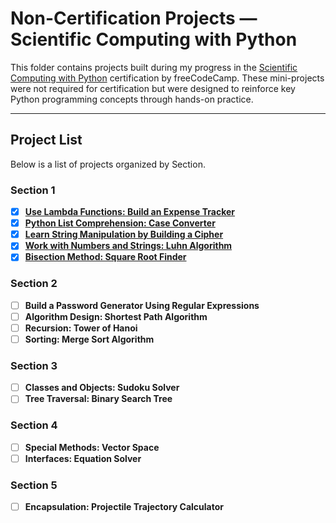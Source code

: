 # Non-Certification Projects — Scientific Computing with Python

This folder contains projects built during my progress in the [Scientific Computing with Python](https://www.freecodecamp.org/learn/scientific-computing-with-python/) certification by freeCodeCamp. These mini-projects were not required for certification but were designed to reinforce key Python programming concepts through hands-on practice.

---

## Project List

Below is a list of projects organized by Section.

### Section 1
- [x] [**Use Lambda Functions: Build an Expense Tracker**](./Section%201/Expense%20Tracker)
- [x] [**Python List Comprehension: Case Converter**](./Section%201/Case%20Converter)
- [x] [**Learn String Manipulation by Building a Cipher**](./Section%201/cipher)
- [x] [**Work with Numbers and Strings: Luhn Algorithm**](./Section%201/Luhn%20Algo)
- [x] [**Bisection Method: Square Root Finder**](./Section%201/Find%20the%20Square%20Root%20of%20a%20Number)

### Section 2
- [ ] **Build a Password Generator Using Regular Expressions**
- [ ] **Algorithm Design: Shortest Path Algorithm**
- [ ] **Recursion: Tower of Hanoi**
- [ ] **Sorting: Merge Sort Algorithm**

### Section 3
- [ ] **Classes and Objects: Sudoku Solver**
- [ ] **Tree Traversal: Binary Search Tree**

### Section 4
- [ ] **Special Methods: Vector Space**
- [ ] **Interfaces: Equation Solver**

### Section 5
- [ ] **Encapsulation: Projectile Trajectory Calculator**
